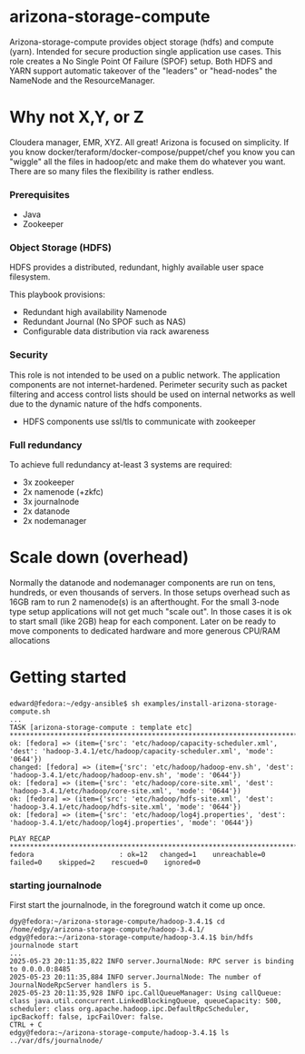 # arizona-storage-compute

Arizona-storage-compute provides object storage (hdfs) and compute (yarn). Intended
for secure production single application use cases. This role creates a No Single Point Of Failure
(SPOF) setup. Both HDFS and YARN support automatic takeover of the "leaders" or "head-nodes" 
the NameNode and the ResourceManager. 


# Why not X,Y, or Z
Cloudera manager, EMR, XYZ. All great! Arizona is focused on simplicity. If you know
docker/teraform/docker-compose/puppet/chef you know you can "wiggle" all the files in 
hadoop/etc and make them do whatever you want. There are so many files
the flexibility is rather endless.


### Prerequisites

- Java
- Zookeeper

### Object Storage (HDFS)

HDFS provides a distributed, redundant, highly available user space filesystem.

This playbook provisions:
- Redundant high availability Namenode
- Redundant Journal (No SPOF such as NAS)
- Configurable data distribution via rack awareness

### Security

This role is not intended to be used on a public network. The application 
components are not internet-hardened. Perimeter security such as
packet filtering and access control lists should be used
on internal networks as well due to the dynamic nature 
of the hdfs components.

- HDFS components use ssl/tls to communicate with zookeeper

### Full redundancy 
To achieve full redundancy at-least 3 systems are required:

- 3x zookeeper
- 2x namenode (+zkfc)
- 3x journalnode
- 2x datanode
- 2x nodemanager

# Scale down (overhead)
Normally the datanode and nodemanager components are run on tens, 
hundreds, or even thousands of servers. In those setups overhead such as 16GB ram to run
2 namenode(s) is an afterthought. For the small 3-node type setup applications will not get much "scale out".
In those cases it is ok to start small (like 2GB) heap for each component. Later on be ready to move components to 
dedicated hardware and more generous CPU/RAM allocations 


# Getting started

### 
```declarative
edward@fedora:~/edgy-ansible$ sh examples/install-arizona-storage-compute.sh
...
TASK [arizona-storage-compute : template etc] ***************************************************************************************************************************
ok: [fedora] => (item={'src': 'etc/hadoop/capacity-scheduler.xml', 'dest': 'hadoop-3.4.1/etc/hadoop/capacity-scheduler.xml', 'mode': '0644'})
changed: [fedora] => (item={'src': 'etc/hadoop/hadoop-env.sh', 'dest': 'hadoop-3.4.1/etc/hadoop/hadoop-env.sh', 'mode': '0644'})
ok: [fedora] => (item={'src': 'etc/hadoop/core-site.xml', 'dest': 'hadoop-3.4.1/etc/hadoop/core-site.xml', 'mode': '0644'})
ok: [fedora] => (item={'src': 'etc/hadoop/hdfs-site.xml', 'dest': 'hadoop-3.4.1/etc/hadoop/hdfs-site.xml', 'mode': '0644'})
ok: [fedora] => (item={'src': 'etc/hadoop/log4j.properties', 'dest': 'hadoop-3.4.1/etc/hadoop/log4j.properties', 'mode': '0644'})

PLAY RECAP **************************************************************************************************************************************************************
fedora                     : ok=12   changed=1    unreachable=0    failed=0    skipped=2    rescued=0    ignored=0

```

### starting journalnode

First start the journalnode, in the foreground watch it come up once.


```
dgy@fedora:~/arizona-storage-compute/hadoop-3.4.1$ cd /home/edgy/arizona-storage-compute/hadoop-3.4.1/
edgy@fedora:~/arizona-storage-compute/hadoop-3.4.1$ bin/hdfs journalnode start
...
2025-05-23 20:11:35,822 INFO server.JournalNode: RPC server is binding to 0.0.0.0:8485
2025-05-23 20:11:35,884 INFO server.JournalNode: The number of JournalNodeRpcServer handlers is 5.
2025-05-23 20:11:35,928 INFO ipc.CallQueueManager: Using callQueue: class java.util.concurrent.LinkedBlockingQueue, queueCapacity: 500, scheduler: class org.apache.hadoop.ipc.DefaultRpcScheduler, ipcBackoff: false, ipcFailOver: false.
CTRL + C
edgy@fedora:~/arizona-storage-compute/hadoop-3.4.1$ ls ../var/dfs/journalnode/
```







